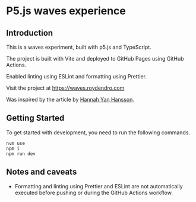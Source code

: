 # P5.js waves experience

## Introduction

This is a waves experiment, built with p5.js and TypeScript.

The project is built with Vite and deployed to GitHub Pages using GitHub Actions.

Enabled linting using ESLint and formatting using Prettier.

Visit the project at https://waves.roydendro.com

Was inspired by the article by [Hannah Yan Hansson](https://medium.com/@yanhann10/drawing-waves-with-p5-js-444f447bdc39).

## Getting Started

To get started with development, you need to run the following commands.

```
nvm use
npm i
npm run dev
```

## Notes and caveats

-   Formatting and linting using Prettier and ESLint are not automatically executed before pushing or during the GitHub Actions workflow.
